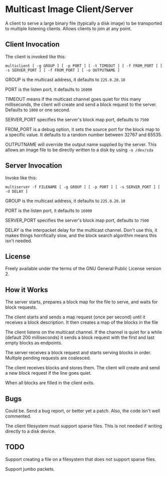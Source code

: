 
Multicast Image Client/Server
=============================

A client to serve a large binary file (typically a disk image) to be transported to multiple listening clients. Allows clients to join at any point.

Client Invocation
-----------------

The client is invoked like this:

	multiclient [ -g GROUP ] [ -p PORT ] [ -t TIMEOUT ] [ -f FROM_PORT ] [ -s SERVER_PORT ] [ -f FROM_PORT ] [ -o OUTPUTNAME ]

GROUP is the multicast address, it defaults to `225.0.20.10`

PORT is the listen port, it defaults to `16000`

TIMEOUT means if the multicast channel goes quiet for this many milliseconds, the client will create and send a block request to the server. Defaults to `1000` or one second.

SERVER_PORT specifies the server's block map port, defaults to `7500`

FROM_PORT is a debug option, it sets the source port for the block map to a specific value. It defaults to a random number between 32767 and 65535.

OUTPUTNAME will override the output name supplied by the server. This allows an image file to be directly written to a disk by using `-o /dev/sda`

Server Invocation
-----------------

Invoke like this:

	multiserver -f FILENAME [ -g GROUP ] [ -p PORT ] [ -s SERVER_PORT ] [ -d DELAY ]

GROUP is the multicast address, it defaults to `225.0.20.10`

PORT is the listen port, it defaults to `16000`

SERVER_PORT specifies the server's block map port, defaults to `7500`

DELAY is the interpacket delay for the multicast channel. Don't use this, it makes things horrifically slow, and the block search algorithm means this isn't needed.

License
-------

Freely available under the terms of the GNU General Public License version 2.

How it Works
------------

The server starts, prepares a block map for the file to serve, and waits for block requests.

The client starts and sends a map request (once per second) until it receives a block description. It then creates a map of the blocks in the file

The client listens on the multicast channel. If the channel is quiet for a while (default 200 milliseconds) it sends a block request with the first and last empty blocks as endpoints.

The server receives a block request and starts serving blocks in order. Multiple pending requests are coalesced.

The client receives blocks and stores them. The client will create and send a new block request if the line goes quiet.

When all blocks are filled in the client exits.

Bugs
----

Could be. Send a bug report, or better yet a patch. Also, the code isn't well commented.

The client filesystem must support sparse files. This is not needed if writing directly to a disk device.

TODO
----

Support creating a file on a filesystem that does not support sparse files.

Support jumbo packets.
